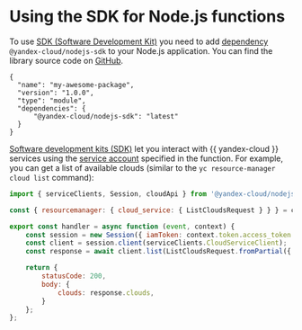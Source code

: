 # Using the SDK for Node.js functions

To use [SDK (Software Development Kit)](https://ru.wikipedia.org/wiki/SDK) you need to add [dependency](dependencies.md) `@yandex-cloud/nodejs-sdk` to your Node.js application. You can find the library source code on [GitHub](https://github.com/yandex-cloud/nodejs-sdk).

```
{
  "name": "my-awesome-package",
  "version": "1.0.0",
  "type": "module",
  "dependencies": {
      "@yandex-cloud/nodejs-sdk": "latest"
  }
}
```

[Software development kits (SDK)](https://en.wikipedia.org/wiki/SDK) let you interact with {{ yandex-cloud }} services using the [service account](../../operations/function-sa.md) specified in the function. For example, you can get a list of available clouds (similar to the `yc resource-manager cloud list` command):

```js
import { serviceClients, Session, cloudApi } from '@yandex-cloud/nodejs-sdk';

const { resourcemanager: { cloud_service: { ListCloudsRequest } } } = cloudApi;

export const handler = async function (event, context) {
    const session = new Session({ iamToken: context.token.access_token }); // iamToken is not required to be specified explicitly, it can be extracted automatically from metadata service
    const client = session.client(serviceClients.CloudServiceClient);
    const response = await client.list(ListCloudsRequest.fromPartial({ pageSize: 200 }))

    return {
        statusCode: 200,
        body: {
            clouds: response.clouds,
        }
    };
};
```
